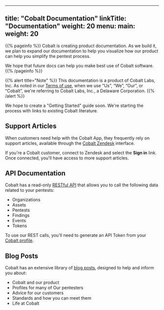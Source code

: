 
---
title: "Cobalt Documentation"
linkTitle: "Documentation"
weight: 20
menu:
  main:
    weight: 20
---

{{% pageinfo %}}
Cobalt is creating product documentation. As we build it, we plan to expand
our documentation to help you visualize how our product can help you
simplify the pentest process.

We hope that future docs can help you make best use of Cobalt software.
{{% /pageinfo %}}

{{% alert title="Note" %}}
This documentation is a product of Cobalt Labs, Inc. As noted in our
[Terms of use](https://cobalt.io/terms/general), when we use
"Us”, “We”, “Our”, or “Cobalt”, we're referring to Cobalt Labs, Inc.,
a Delaware Corporation. 
{{% /alert %}}

We hope to create a "Getting Started" guide soon. We're starting the process
with links to existing Cobalt literature.

## Support Articles

When customers need help with the Cobalt App, they frequently rely on support articles, available through the [Cobalt Zendesk](https://cobaltio.zendesk.com/hc/en-us/categories/360005476672-Cobalt-Platform) interface.

If you're a Cobalt customer, connect to Zendesk and select the **Sign in** link.
Once connected, you'll have access to more support articles.

## API Documentation

Cobalt has a read-only [RESTful API](https://docs.cobalt.io/)
that allows you to call the following data related to your pentests:

- Organizations
- Assets
- Pentests
- Findings
- Events
- Tokens

To use our REST calls, you'll need to generate an API Token from your
[Cobalt profile](https://app.cobalt.io/settings/api-token).


## Blog Posts

Cobalt has an extensive library of [blog posts](https://cobalt.io/blog),
designed to help and inform you about:

- Cobalt and our product
- Profiles for many of Our pentesters
- Advice for our customers
- Standards and how you can meet them
- Life at Cobalt

